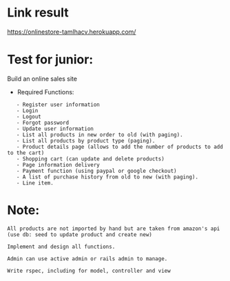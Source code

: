 # Link result

https://onlinestore-tamlhacv.herokuapp.com/

# Test for junior:

Build an online sales site

- Required Functions:
```
   - Register user information
   - Login
   - Logout
   - Forgot password
   - Update user information
   - List all products in new order to old (with paging).
   - List all products by product type (paging).
   - Product details page (allows to add the number of products to add to the cart)
   - Shopping cart (can update and delete products)
   - Page information delivery
   - Payment function (using paypal or google checkout)
   - A list of purchase history from old to new (with paging).
   - Line item.
```
# Note:
```
All products are not imported by hand but are taken from amazon's api (use db: seed to update product and create new)

Implement and design all functions.

Admin can use active admin or rails admin to manage.

Write rspec, including for model, controller and view
```
